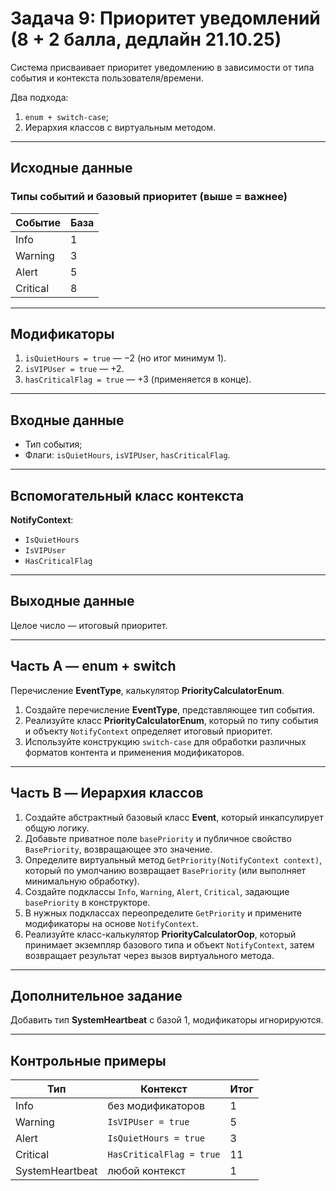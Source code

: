 # Задача 9: Приоритет уведомлений (8 + 2 балла, дедлайн 21.10.25)

Система присваивает приоритет уведомлению в зависимости от типа события и контекста пользователя/времени.

Два подхода:
1. `enum + switch-case`;
2. Иерархия классов с виртуальным методом.

---

## Исходные данные
### Типы событий и базовый приоритет (выше = важнее)
| Событие | База |
|---------|------|
| Info | 1 |
| Warning | 3 |
| Alert | 5 |
| Critical | 8 |

---

## Модификаторы
1. `isQuietHours = true` — −2 (но итог минимум 1).
2. `isVIPUser = true` — +2.
3. `hasCriticalFlag = true` — +3 (применяется в конце).

---

## Входные данные
- Тип события;
- Флаги: `isQuietHours`, `isVIPUser`, `hasCriticalFlag`.

---

## Вспомогательный класс контекста
**NotifyContext**:
- `IsQuietHours`
- `IsVIPUser`
- `HasCriticalFlag`

---

## Выходные данные
Целое число — итоговый приоритет.

---

## Часть A — enum + switch
Перечисление **EventType**, калькулятор **PriorityCalculatorEnum**.

1. Создайте перечисление **EventType**, представляющее тип события.
2. Реализуйте класс **PriorityCalculatorEnum**, который по типу события и объекту `NotifyContext` определяет итоговый приоритет.
3. Используйте конструкцию `switch-case` для обработки различных форматов контента и применения модификаторов.

---

## Часть B — Иерархия классов

1. Создайте абстрактный базовый класс **Event**, который инкапсулирует общую логику.
2. Добавьте приватное поле `basePriority` и публичное свойство `BasePriority`, возвращающее это значение.
3. Определите виртуальный метод `GetPriority(NotifyContext context)`, который по умолчанию возвращает `BasePriority` (или выполняет минимальную обработку).
4. Создайте подклассы `Info`, `Warning`, `Alert`, `Critical`, задающие `basePriority` в конструкторе.
5. В нужных подклассах переопределите `GetPriority` и примените модификаторы на основе `NotifyContext`.
6. Реализуйте класс-калькулятор **PriorityCalculatorOop**, который принимает экземпляр базового типа и объект `NotifyContext`, затем возвращает результат через вызов виртуального метода.

---

## Дополнительное задание
Добавить тип **SystemHeartbeat** с базой 1, модификаторы игнорируются.

---

## Контрольные примеры
| Тип | Контекст | Итог |
|-----|----------|------|
| Info | без модификаторов | 1 |
| Warning | `IsVIPUser = true` | 5 |
| Alert | `IsQuietHours = true` | 3 |
| Critical | `HasCriticalFlag = true` | 11 |
| SystemHeartbeat | любой контекст | 1 |
